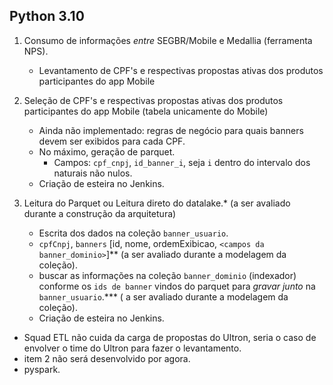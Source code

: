 ## Python 3.10

1. Consumo de informações _entre_ SEGBR/Mobile e Medallia (ferramenta NPS).
    - Levantamento de CPF's e respectivas propostas ativas dos produtos participantes do app Mobile

2. Seleção de CPF's e respectivas propostas ativas dos produtos participantes do app Mobile (tabela unicamente do Mobile)
    - Ainda não implementado: regras de negócio para quais banners devem ser exibidos para cada CPF.
    - No máximo, geração de parquet.
        - Campos: `cpf_cnpj`, `id_banner_i`, seja `i` dentro do intervalo dos naturais não nulos.
    - Criação de esteira no Jenkins.

3. Leitura do Parquet ou Leitura direto do datalake.* (a ser avaliado durante a construção da arquitetura)
    - Escrita dos dados na coleção `banner_usuario`.
    - `cpfCnpj`, `banners` [id, nome, ordemExibicao, `<campos da banner_dominio>`]** (a ser avaliado durante a modelagem da coleção).
    - buscar as informações na coleção `banner_dominio` (indexador) conforme os `ids de banner` vindos do parquet para _gravar junto_ na `banner_usuario`.*** ( a ser avaliado durante a modelagem da coleção).
    - Criação de esteira no Jenkins.

* Squad ETL não cuida da carga de propostas do Ultron, seria o caso de envolver o time do Ultron para fazer o levantamento.
* item 2 não será desenvolvido por agora.
* pyspark.

